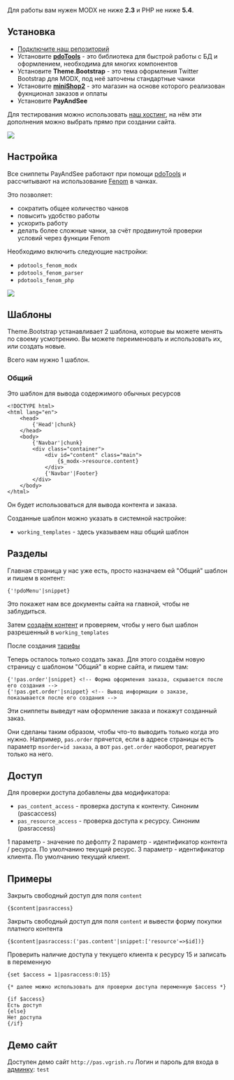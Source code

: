 Для работы вам нужен MODX не ниже **2.3** и PHP не ниже **5.4**.

## Установка
- [Подключите наш репозиторий][002]
- Установите [**pdoTools**][0101] - это библиотека для быстрой работы с БД и оформлением, необходима для многих компонентов
- Установите **Theme.Bootstrap** - это тема оформления Twitter Bootstrap для MODX, под неё заточены стандартные чанки
- Установите [**miniShop2**][0102] - это магазин на основе которого реализован фукнционал заказов и оплаты
- Установите **PayAndSee**

Для тестирования можно использовать [наш хостинг][002], на нём эти дополнения можно выбрать прямо при создании сайта.

[![](https://file.modx.pro/files/5/7/a/57a30e0dc6e98d36ff56e9718a5f0bc0s.jpg)](https://file.modx.pro/files/5/7/a/57a30e0dc6e98d36ff56e9718a5f0bc0.png)

## Настройка
Все сниппеты PayAndSee работают при помощи [pdoTools][0101] и рассчитывают на использование [Fenom][010103] в чанках.

Это позволяет:
- сократить общее количество чанков
- повысить удобство работы
- ускорить работу
- делать более сложные чанки, за счёт продвинутой проверки условий через функции Fenom

Необходимо включить следующие настройки:

* `pdotools_fenom_modx`
* `pdotools_fenom_parser`
* `pdotools_fenom_php`

[![](https://file.modx.pro/files/6/1/c/61c556239adbb2d257654c68ec07f9a5s.jpg)](https://file.modx.pro/files/6/1/c/61c556239adbb2d257654c68ec07f9a5.png)


## Шаблоны
Theme.Bootstrap устанавливает 2 шаблона, которые вы можете менять по своему усмотрению.
Вы можете переименовать и использовать их, или создать новые.

Всего нам нужно 1 шаблон.

### Общий
Это шаблон для вывода содержимого обычных ресурсов
```
<!DOCTYPE html>
<html lang="en">
    <head>
        {'Head'|chunk}
    </head>
    <body>
        {'Navbar'|chunk}
        <div class="container">
            <div id="content" class="main">
                {$_modx->resource.content}
            </div>
            {'Navbar'|Footer}
        </div>
    </body>
</html>
```
Он будет использоваться для вывода контента и заказа.

Созданные шаблон можно указать в системной настройке:
- `working_templates` - здесь указываем наш общий шаблон

## Разделы

Главная страница у нас уже есть, просто назначаем ей "Общий" шаблон и пишем в контент:
```
{'!pdoMenu'|snippet}
```
Это покажет нам все документы сайта на главной, чтобы не заблудиться.

Затем [создаём контент][4] и проверяем, чтобы у него был шаблон разрешенный в `working_templates`

После создания [тарифы][5]

Теперь осталось только создать заказ.
Для этого создаём новую страницу с шаблоном "Общий" в корне сайта, и пишем там:
```
{'!pas.order'|snippet} <!-- Форма оформления заказа, скрывается после его создания -->
{'!pas.get.order'|snippet} <!-- Вывод информации о заказе, показывается после его создания -->
```
Эти сниппеты выведут нам оформление заказа и покажут созданный заказ.

Они сделаны таким образом, чтобы что-то выводить только когда это нужно.
Например, `pas.order` прячется, если в адресе страницы есть параметр `msorder=id заказа`, а вот `pas.get.order` наоборот, реагирует только на него.

## Доступ

Для проверки доступа добавлены два модификатора:

* `pas_content_access` - проверка доступа к контенту. Синоним (pascaccess)
* `pas_resource_access` - проверка доступа к ресурсу. Синоним (pasraccess)

1 параметр - значение по дефолту
2 параметр - идентификатор контента / ресурса. По умолчанию текущий ресурс.
3 параметр - идентификатор клиента. По умолчанию текущий клиент.

## Примеры
Закрыть свободный доступ для поля `content`
```
{$content|pasraccess}
```

Закрыть свободный доступ для поля `content` и вывести форму покупки платного контента
```
{$content|pasraccess:('pas.content'|snippet:['resource'=>$id])}
```

Проверить наличие доступа у текущего клиента к ресурсу 15 и записать в переменную
```
{set $access = 1|pasraccess:0:15}

{* далее можно использовать для проверки доступа переменную $access *}

{if $access}
Есть доступ
{else}
Нет доступа
{/if}
```

## Демо сайт
Доступен демо сайт `http://pas.vgrish.ru`
Логин и пароль для входа в [админку][005]: `test`


[0101]: /ru/01_Компоненты/01_pdoTools/
[010103]: /ru/01_Компоненты/01_pdoTools/03_Парсер.md
[0102]: /ru/01_Компоненты/02_miniShop2/

[4]: /ru/01_Компоненты/22_PayAndSee/01_Интерфейс/04_Контент.md
[5]: /ru/01_Компоненты/22_PayAndSee/01_Интерфейс/05_Тарифы.md
[6]: /ru/01_Компоненты/22_PayAndSee/01_Интерфейс/06_Клиенты.md
[7]: /ru/01_Компоненты/22_PayAndSee/01_Интерфейс/07_Подписки.md
[8]: /ru/01_Компоненты/22_PayAndSee/01_Интерфейс/08_Статусы.md
[9]: /ru/01_Компоненты/22_PayAndSee/01_Интерфейс/09_Оповещения.md


[002]: https://modhost.pro
[003]: https://modstore.pro/info/connection
[005]: http://pas.vgrish.ru/manager/